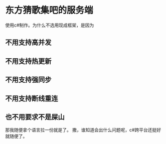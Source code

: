 # 东方猜歌集吧的服务端
使用c#制作。为什么不选用现成框架，是因为
## 不用支持高并发
## 不用支持热更新
## 不用支持强同步
## 不用支持断线重连
## 也不用要求不是屎山
那我随便拿个语言拉一份就是了。
撒，谁知道会出什么问题呢，c#跨平台还挺好就随便了。
